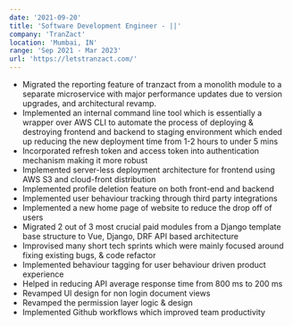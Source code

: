 ```yaml
---
date: '2021-09-20'
title: 'Software Development Engineer - ||'
company: 'TranZact'
location: 'Mumbai, IN'
range: 'Sep 2021 - Mar 2023'
url: 'https://letstranzact.com/'
---
```


- Migrated the reporting feature of tranzact from a monolith module to a separate microservice with major performance updates due to version upgrades, and architectural revamp.
- Implemented an internal command line tool which is essentially a wrapper over AWS CLI to automate the process of deploying & destroying frontend and backend to staging environment which ended up reducing the new deployment time from 1-2 hours to under 5 mins
- Incorporated refresh token and access token into authentication mechanism making it more robust
- Implemented server-less deployment architecture for frontend using AWS S3 and cloud-front distribution
- Implemented profile deletion feature on both front-end and backend
- Implemented user behaviour tracking through third party integrations
- Implemented a new home page of website to reduce the drop off of users
- Migrated 2 out of 3 most crucial paid modules from a Django template base structure to Vue, Django, DRF API based architecture
- Improvised many short tech sprints which were mainly focused around fixing existing bugs, & code refactor
- Implemented behaviour tagging for user behaviour driven product experience
- Helped in reducing API average response time from 800 ms to 200 ms
- Revamped UI design for non login document views
- Revamped the permission layer logic & design
- Implemented Github workflows which improved team productivity

